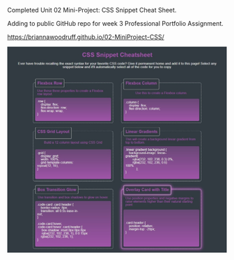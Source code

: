 Completed Unit 02 Mini-Project: CSS Snippet Cheat Sheet.

Adding to public GitHub repo for week 3 Professional Portfolio Assignment.

https://briannawoodruff.github.io/02-MiniProject-CSS/ 

<img src="Images\ScreenCapture-CSS-SnippetCheatsheet.jpg" title="CSS Cheatsheet">